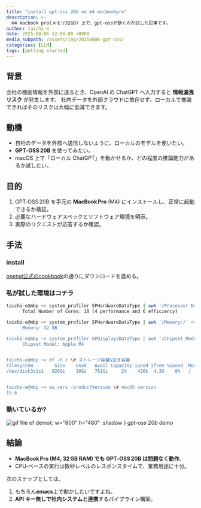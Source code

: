 ```yaml
---
title: "install gpt-oss 20b on m4 macbookpro"
description: >-
  m4 macbook pro(メモリ32GB) 上で、gpt-ossが動くのか試した記事です。
author: taichi-e
date: 2025-08-06 12:00:00 +0900
media_subpath: /assets/img/20250806-gpt-oss/
categories: [LLM]
tags: [getting started]
---
```

## 背景
会社の機密情報を外部に送るとき、OpenAI の ChatGPT へ入力すると **情報漏洩リスク** が発生します。
社内データを外部クラウドに依存せず、ローカルで推論できればそのリスクは大幅に低減できます。
## 動機
- 自社のデータを外部へ送信しないように、ローカルのモデルを使いたい。
- **GPT‑OSS 20B** を使ってみたい。
- macOS 上で「ローカル ChatGPT」を動かせるか、どの程度の推論能力があるか試したい。
## 目的
1. GPT‑OSS 20B を手元の **MacBook Pro** (M4) にインストールし、正常に起動できるか検証。
2. 必要なハードウェアスペックとソフトウェア環境を明示。
3. 実際のリクエストが応答するか確認。
## 手法
### install 
[openai公式のcookbook](https://cookbook.openai.com/articles/gpt-oss/run-locally-lmstudio)の通りにダウンロードを進める。
### 私が試した環境はコチラ
~~~bash
taichi-e@mbp ~> system_profiler SPHardwareDataType | awk '/Processor Name|Total Number of Cores/' \# CPU 型番&コア数
      Total Number of Cores: 10 (4 performance and 6 efficiency)

taichi-e@mbp ~> system_profiler SPHardwareDataType | awk '/Memory:/' <<COMENTOUT: メモリ容量>>
      Memory: 32 GB

taichi-e@mbp ~> system_profiler SPDisplaysDataType | awk '/Chipset Model|VRAM/' \# GPU 型番&VRAM
      Chipset Model: Apple M4


taichi-e@mbp ~> df -h / \# ストレージ容量&空き容量
Filesystem        Size    Used   Avail Capacity iused ifree %iused  Mounted on
/dev/disk3s1s1   926Gi    10Gi   761Gi     2%    426k  4.3G    0%   /


taichi-e@mbp ~> sw_vers -productVersion \# macOS version
15.6
~~~

### 動いているか?
![gif file of demo](gpt-oss-20b-demo.gif){: w="800" h="480" .shadow }
_gpt-oss 20b demo_

## 結論
- **MacBook Pro (M4, 32 GB RAM) でも GPT‑OSS 20B は問題なく動作**。
- CPU‑ベースの実行は数秒レベルのレスポンスタイムで、業務用途に十分。

次のステップとしては、
1. もちろん**emacs**上で動かしたいですよね。
2. **API キー無しで社内システムと連携**するパイプライン構築。
